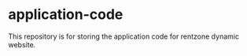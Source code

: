 # application-code
This repository is for storing the application code for rentzone dynamic website.
